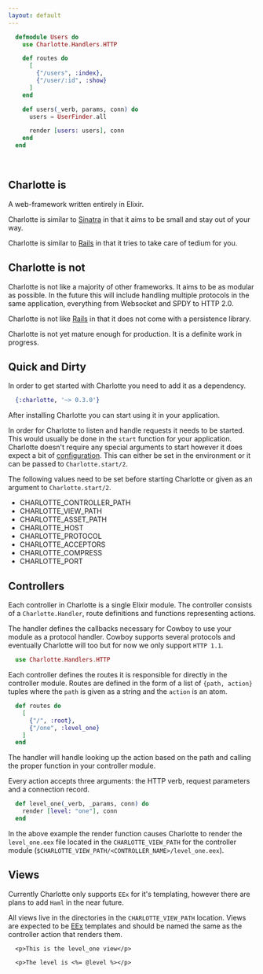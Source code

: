 ```yaml
---
layout: default
---
```


```elixir
  defmodule Users do  
    use Charlotte.Handlers.HTTP  

    def routes do
      [
        {"/users", :index},
        {"/user/:id", :show}
      ]
    end

    def users(_verb, params, conn) do
      users = UserFinder.all

      render [users: users], conn
    end
  end
```  

<br />

## Charlotte is

A web-framework written entirely in Elixir.  

Charlotte is similar to [Sinatra](http://www.sinatrarb.com/) in
that it aims to be small and stay out of your way.  

Charlotte is similar to [Rails](http://rubyonrails.org/) in that
it tries to take care of tedium for you.  

## Charlotte is not

Charlotte is not like a majority of other frameworks. It aims
to be as modular as possible.  In the future this will include
handling multiple protocols in the same application, everything
from Websocket and SPDY to HTTP 2.0.  

Charlotte is not like [Rails](http://rubyonrails.org/) in that
it does not come with a persistence library.  

Charlotte is not yet mature enough for production.  It is a
definite work in progress.  

## Quick and Dirty

In order to get started with Charlotte you need to add it as a
dependency.

```elixir
  {:charlotte, '~> 0.3.0'}
```

After installing Charlotte you can start using it in your
application.  

In order for Charlotte to listen and handle requests it needs
to be started. This would usually be done in the `start` function
for your application. Charlotte doesn't require any special
arguments to start however it does expect a bit of [configuration](https://github.com/LeakyBucket/charlotte#configuration).
This can either be set in the environment or it can be passed to
`Charlotte.start/2`.  

The following values need to be set before starting Charlotte or
given as an argument to `Charlotte.start/2`.  

* CHARLOTTE\_CONTROLLER\_PATH
* CHARLOTTE\_VIEW\_PATH
* CHARLOTTE\_ASSET\_PATH
* CHARLOTTE\_HOST
* CHARLOTTE\_PROTOCOL
* CHARLOTTE\_ACCEPTORS
* CHARLOTTE\_COMPRESS
* CHARLOTTE\_PORT

## Controllers

Each controller in Charlotte is a single Elixir module. The
controller consists of a `Charlotte.Handler`, route definitions
and functions representing actions.  

The handler defines the callbacks necessary for Cowboy to use
your module as a protocol handler.  Cowboy supports several
protocols and eventually Charlotte will too but for now we only
support `HTTP 1.1`.  

```elixir
  use Charlotte.Handlers.HTTP
```

Each controller defines the routes it is responsible for directly
in the controller module. Routes are defined in the form of a
list of `{path, action}` tuples where the `path` is given as a
string and the `action` is an atom.

```elixir
  def routes do
    [
      {"/", :root},
      {"/one", :level_one}
    ]
  end
```

The handler will handle looking up the action based on the path
and calling the proper function in your controller module.  

Every action accepts three arguments: the HTTP verb, request
parameters and a connection record.

```elixir
  def level_one(_verb, _params, conn) do
    render [level: "one"], conn
  end
```

In the above example the render function causes Charlotte to
render the `level_one.eex` file located in the `CHARLOTTE_VIEW_PATH`
for the controller module (`$CHARLOTTE_VIEW_PATH/<CONTROLLER_NAME>/level_one.eex`).  

## Views

Currently Charlotte only supports `EEx` for it's templating,
however there are plans to add `Haml` in the near future.  

All views live in the directories in the `CHARLOTTE_VIEW_PATH`
location.  Views are expected to be [EEx](http://elixir-lang.org/docs/stable/eex/)
templates and should be named the same as the controller action
that renders them.

```erb
  <p>This is the level_one view</p>

  <p>The level is <%= @level %></p>
```

